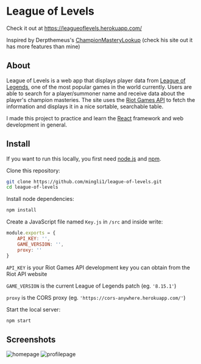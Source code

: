 # League of Levels
Check it out at https://leagueoflevels.herokuapp.com/

Inspired by Derpthemeus's [ChampionMasteryLookup](https://championmasterylookup.derpthemeus.com/) (check his site out it has more features than mine)
## About
League of Levels is a web app that displays player data from [League of Legends](https://na.leagueoflegends.com/en/), one of the most popular games in the world currently. Users are able to search for a player/summoner name and receive data about the player's champion masteries. The site uses the [Riot Games API](https://developer.riotgames.com/api-methods/) to fetch the information and displays it in a nice sortable, searchable table.

I made this project to practice and learn the [React](https://reactjs.org/) framework and web development in general. 

## Install
If you want to run this locally, you first need [node.js](https://nodejs.org/en/) and [npm](https://www.npmjs.com/). 

Clone this repository:

```bash
git clone https://github.com/mingli1/league-of-levels.git
cd league-of-levels
```

Install node dependencies:

```bash
npm install
```

Create a JavaScript file named `Key.js` in `/src` and inside write:

```javascript
module.exports = {
    API_KEY: '',
    GAME_VERSION: '',
    proxy: ''
}
```
`API_KEY` is your Riot Games API development key you can obtain from the Riot API website

`GAME_VERSION` is the current League of Legends patch (eg. `'8.15.1'`)

`proxy` is the CORS proxy (eg. `'https://cors-anywhere.herokuapp.com/'`)

Start the local server:
```bash
npm start
```
## Screenshots
![homepage](https://user-images.githubusercontent.com/29984767/44305408-96ecb900-a344-11e8-8c4b-8df5fe7423b4.png)
![profilepage](https://user-images.githubusercontent.com/29984767/44305412-99e7a980-a344-11e8-9b0c-528379022420.png)

